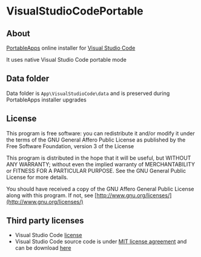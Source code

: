 # VisualStudioCodePortable

## About
[PortableApps](https://portableapps.com/) online installer for [Visual Studio Code](https://code.visualstudio.com/)

It uses native Visual Studio Code portable mode

## Data folder
Data folder is `App\VisualStudioCode\data` and is preserved during PortableApps installer upgrades

## License
This program is free software: you can redistribute it and/or modify
it under the terms of the GNU General Affero Public License as published
by the Free Software Foundation, version 3 of the License


This program is distributed in the hope that it will be useful,
but WITHOUT ANY WARRANTY; without even the implied warranty of
MERCHANTABILITY or FITNESS FOR A PARTICULAR PURPOSE.  See the
GNU General Public License for more details.

You should have received a copy of the GNU Affero General Public License
along with this program.  If not, see [http://www.gnu.org/licenses/](http://www.gnu.org/licenses/)

## Third party licenses
* Visual Studio Code [license](https://code.visualstudio.com/license#:~:text=License%20%2D%20Visual%20Studio%20Code,%2Fmaster%2FLICENSE.txt)
* Visual Studio Code source code is under [MIT license agreement](https://github.com/Microsoft/vscode/blob/master/LICENSE.txt) and can be download [here](https://github.com/Microsoft/vscode) 
